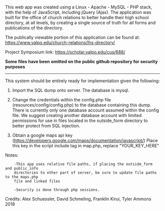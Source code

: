 
This web app was created using a Linux - Apache - MySQL - PHP stack, with the help of JavaScript, including jQuery (Ajax). The application was built for the office of church relations to better handle their high school directory, at all levels, by creating a single source of truth for all forms and publications of the directory. 

The publically viewable portion of this application can be found at: https://www.valpo.edu/church-relations/lhs-directory/

Project Symposium link: https://scholar.valpo.edu/cus/688/



**Some files have been omitted on the public github repository for security purposes**

----------------------------------------------------------------------------------
 
This system should be entirely ready for implementation given the following:

1. Import the SQL dump onto server. The database is mysql.

2. Change the credentials within the config.php file (resources/config/config.php)
to the database containing this dump. There is currently only one database account
assumed within the config file. We suggest creating another database account with
limited permissions for use in files located in the outside_form directory to
better protect from SQL injection.

3. Obtain a google maps api key (https://developers.google.com/maps/documentation/javascript/)
Place this key in the script include tag in map.php, replace "YOUR_KEY_HERE"

Notes:

		-This app uses relative file paths, if placing the outside_form and public_info
		directories to other part of server, be sure to update file paths to the maps.php
		file and linked files

		-Security is done through php sessions. 

Credits: Alex Schuessler, David Schmeling, Franklin Kirui, Tyler Ammons 2018
